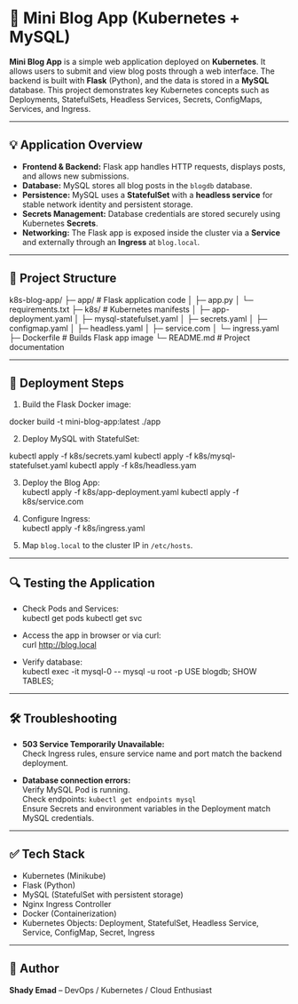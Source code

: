 # 📝 Mini Blog App (Kubernetes + MySQL)

**Mini Blog App** is a simple web application deployed on **Kubernetes**. It allows users to submit and view blog posts through a web interface. The backend is built with **Flask** (Python), and the data is stored in a **MySQL** database. This project demonstrates key Kubernetes concepts such as Deployments, StatefulSets, Headless Services, Secrets, ConfigMaps, Services, and Ingress.

---

## 💡 Application Overview

- **Frontend & Backend:** Flask app handles HTTP requests, displays posts, and allows new submissions.  
- **Database:** MySQL stores all blog posts in the `blogdb` database.  
- **Persistence:** MySQL uses a **StatefulSet** with a **headless service** for stable network identity and persistent storage.  
- **Secrets Management:** Database credentials are stored securely using Kubernetes **Secrets**.  
- **Networking:** The Flask app is exposed inside the cluster via a **Service** and externally through an **Ingress** at `blog.local`.  

---

## 📂 Project Structure

k8s-blog-app/
├─ app/ # Flask application code
│ ├─ app.py
│ └─ requirements.txt
├─ k8s/ # Kubernetes manifests
│ ├─ app-deployment.yaml
│ ├─ mysql-statefulset.yaml
│ ├─ secrets.yaml
│ ├─ configmap.yaml
│ ├─ headless.yaml
│ ├─ service.com
│ └─ ingress.yaml
├─ Dockerfile # Builds Flask app image
└─ README.md # Project documentation


---

## 🚀 Deployment Steps

1. Build the Flask Docker image:  

docker build -t mini-blog-app:latest ./app



2. Deploy MySQL with StatefulSet:  

kubectl apply -f k8s/secrets.yaml
kubectl apply -f k8s/mysql-statefulset.yaml
kubectl apply -f k8s/headless.yam

3. Deploy the Blog App:  
kubectl apply -f k8s/app-deployment.yaml
kubectl apply -f k8s/service.com

4. Configure Ingress:  
kubectl apply -f k8s/ingress.yaml



5. Map `blog.local` to the cluster IP in `/etc/hosts`.

---

## 🔍 Testing the Application

- Check Pods and Services:  
kubectl get pods
kubectl get svc

- Access the app in browser or via curl:  
curl http://blog.local

- Verify database:  
kubectl exec -it mysql-0 -- mysql -u root -p
USE blogdb;
SHOW TABLES;

---

## 🛠️ Troubleshooting

- **503 Service Temporarily Unavailable:**  
  Check Ingress rules, ensure service name and port match the backend deployment.

- **Database connection errors:**  
  Verify MySQL Pod is running.  
  Check endpoints: `kubectl get endpoints mysql`  
  Ensure Secrets and environment variables in the Deployment match MySQL credentials.

---

## ✅ Tech Stack

- Kubernetes (Minikube)  
- Flask (Python)  
- MySQL (StatefulSet with persistent storage)  
- Nginx Ingress Controller  
- Docker (Containerization)  
- Kubernetes Objects: Deployment, StatefulSet, Headless Service, Service, ConfigMap, Secret, Ingress  

---

## 👤 Author

**Shady Emad** – DevOps / Kubernetes / Cloud Enthusiast

